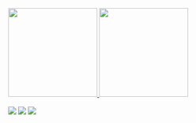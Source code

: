 <div>
  <a href="https://github.com/jaooduartte">
  <img height="180em" src="https://github-readme-stats.vercel.app/api?username=jaooduartte&show_icons=true&theme=darcula&include_all_commits=true&count_private=true"/>
  <img height="180em" src="https://github-readme-stats.vercel.app/api/top-langs/?username=jaooduartte&layout=compact&langs_count=16&theme=darcula"/>
</div>
<br>
<div> 
  <a href="https://instagram.com/jaooduartte" target="_blank"><img src="https://img.shields.io/badge/-Instagram-%23E4405F?style=for-the-badge&logo=instagram&logoColor=white" target="_blank"></a>
  <a href = "mailto:jpdx2010@hotmail.com"><img src="https://img.shields.io/badge/-mail-%23333?style=for-the-badge&logo=gmail&logoColor=white" target="_blank"></a>
  <a href="https://www.linkedin.com/in/jaooduartte" target="_blank"><img src="https://img.shields.io/badge/-LinkedIn-%230077B5?style=for-the-badge&logo=linkedin&logoColor=white" target="_blank"></a> 
</div>
